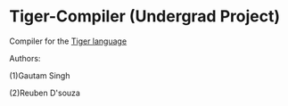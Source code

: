 # Tiger-Compiler (Undergrad Project)

Compiler for the <a href="http://www.cs.columbia.edu/~sedwards/classes/2002/w4115/tiger.pdf"> Tiger language</a> 

 Authors: 
 
  (1)Gautam Singh 
  
  (2)Reuben D'souza




